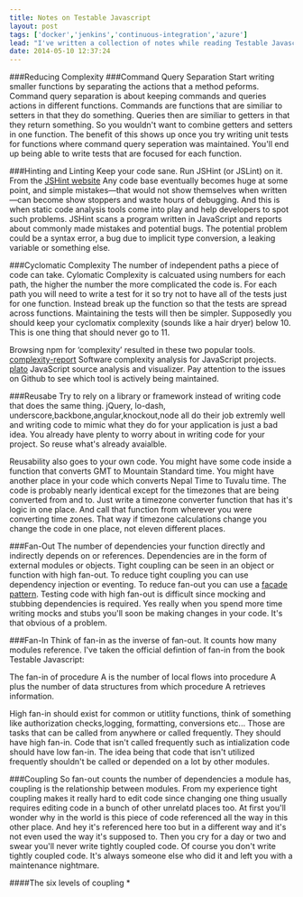 ```yaml
---
title: Notes on Testable Javascript
layout: post
tags: ['docker','jenkins','continuous-integration','azure']
lead: "I've written a collection of notes while reading Testable Javascript. Please don't assume what I've written is completely correct, these notes reflect my interpretation of the book's contents."
date: 2014-05-10 12:37:24
---
```

###Reducing Complexity
###Command Query Separation
Start writing smaller functions by separating the actions that a method peforms. Command query separation is about keeping commands and queries actions in different functions. Commands are functions that are similiar to <span class='italic'>setters</span> in that they <span class="italic">do</span> something. Queries then are similiar to <span class='italic'>getters</span> in that they <span class="italic">return</span> something. So you wouldn't want to combine <span class="italics">getters</span> and <span class="italics">setters</span> in one function. The benefit of this shows up once you try writing unit tests for functions where command query seperation was maintained. You'll end up being able to write tests that are focused for each function.

###Hinting and Linting
Keep your code sane. Run JSHint (or JSLint) on it. From the [JSHint website](http://www.jshint.com/about/)
 Any code base eventually becomes huge at some point, and simple mistakes—that would not show themselves when written—can become show stoppers and waste hours of debugging. And this is when static code analysis tools come into play and help developers to spot such problems. JSHint scans a program written in JavaScript and reports about commonly made mistakes and potential bugs. The potential problem could be a syntax error, a bug due to implicit type conversion, a leaking variable or something else.

###Cyclomatic Complexity
The number of independent paths a piece of code can take. Cylomatic Complexity is calcuated using numbers for each path, the higher the number the more complicated the code is. For each path you will need to write a test for it so try not to have all of the tests just for one function. Instead break up the function so that the tests are spread across functions. Maintaining the tests will then be simpler. Supposedly you should keep your cyclomatix complexity (sounds like a hair dryer) below 10. This is one thing that should never go to 11.

Browsing npm for ‘complexity’ resulted in these two popular tools. 
[complexity-report](https://www.npmjs.org/package/complexity-report) Software complexity analysis for JavaScript projects.
[plato](https://www.npmjs.org/package/plato) JavaScript source analysis and visualizer.
Pay attention to the issues on Github to see which tool is actively being maintained.

###Reusabe
Try to rely on a library or framework instead of writing code that does the same thing. jQuery, lo-dash, underscore,backbone,angular,knockout,node all do their job extremly well and writing code to mimic what they do for your application is just a bad idea. You already have plenty to worry about in writing code for your project. So reuse what's already avaialble.

Reusability also goes to your own code. You might have some code inside a function that converts GMT to Mountain Standard time. You might have another place in your code which converts Nepal Time to Tuvalu time. The code is probably nearly identical except for the timezones that are being converted from and to. Just write a timezone converter function that has it's logic in one place. And call that function from wherever you were converting time zones. That way if timezone calculations change you change the code in one place, not eleven different places.

###Fan-Out
The number of dependencies your function directly and indirectly depends on or references. Dependencies are in the form of external modules or objects. Tight coupling can be seen in an object or function with high fan-out. To reduce tight coupling you can use dependency injection or eventing. To reduce fan-out you can use a [facade pattern](http://addyosmani.com/resources/essentialjsdesignpatterns/book/#facadepatternjavascript). Testing code with high fan-out is difficult since mocking and stubbing dependencies is required. Yes really when you spend more time writing mocks and stubs you'll soon be making changes in your code. It's that obvious of a problem.

###Fan-In
Think of fan-in as the inverse of fan-out. It counts how many modules reference. I've taken the official defintion of fan-in from the book Testable Javascript:

 The fan-in of procedure A is the number of local flows into procedure A plus the number of data structures from which procedure A retrieves information.

High fan-in should exist for common or utitlity functions, think of something like authorization checks,logging, formatting, conversions etc... Those are tasks that can be called from anywhere or called frequently. They should have high fan-in. Code that isn't called frequently such as intialization code should have low fan-in. The idea being that code that isn't utilized frequently shouldn't be called or depended on a lot by other modules.

###Coupling
So fan-out counts the number of dependencies a module has, coupling is the relationship between modules. From my experience tight coupling makes it really hard to edit code since changing one thing usually requires editing code in a bunch of other unrelatd places too. At first you'll wonder why in the world is this piece of code referenced all the way in this other place. And hey it's referenced here too but in a different way and it's not even used the way it's supposed to. Then you cry for a day or two and swear you'll never write tightly coupled code. Of course you don't write tightly coupled code. It's always someone else who did it and left you with a maintenance nightmare.

####The six levels of coupling
*

